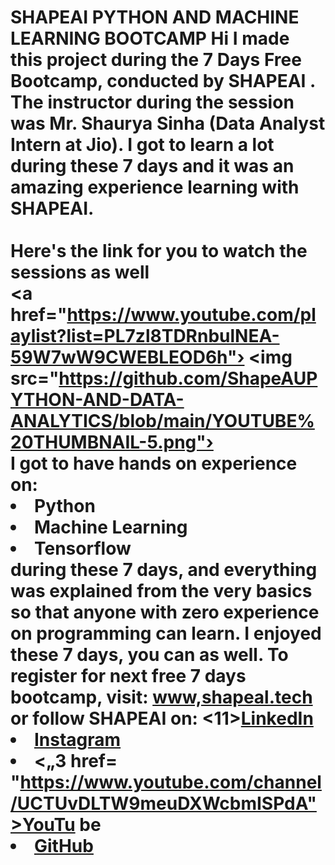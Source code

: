 # SHAPEAI PYTHON AND MACHINE LEARNING BOOTCAMP Hi I made this project during the 7 Days Free Bootcamp, conducted by <b> SHAPEAI </b>. The instructor during the session was Mr. Shaurya Sinha (Data Analyst Intern at Jio). I got to learn a lot during these 7 days and it was an amazing experience learning with SHAPEAI. <br><br>Here's the link for you to watch the sessions as well<br> <a href="https://www.youtube.com/playlist?list=PL7zl8TDRnbulNEA-59W7wW9CWEBLEOD6h"› <img src="https://github.com/ShapeAUPYTHON-AND-DATA-ANALYTICS/blob/main/YOUTUBE%20THUMBNAIL-5.png"› </a> <br>I got to have hands on experience on: <li>Python <li>Machine Learning <li>Tensorflow <br>during these 7 days, and everything was explained from the very basics so that anyone with zero experience on programming can learn. I enjoyed these 7 days, you can as well. To register for next free 7 days bootcamp, visit: <a href="https://www.shapeai.tech"> www,shapeal.tech</a> or follow SHAPEAI on: <11><a href= "https://in.linkedin.com/company/shapeai">LinkedIn</a> <li><a href= "https://www.instagram.com/shape.ai/?hl=en">Instagram</a> <li><„3 href= "https://www.youtube.com/channel/UCTUvDLTW9meuDXWcbmISPdA">YouTu be</a> <li><a href= "https://github.com/shapeai">GitHub</a>
